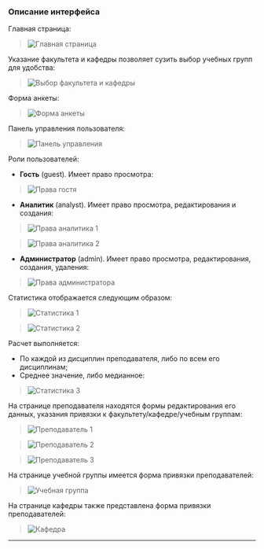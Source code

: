 ### Описание интерфейса

Главная страница:
> ![Главная страница](.readme-images/1.png)

Указание факультета и кафедры позволяет сузить выбор учебных групп для удобства:
> ![Выбор факультета и кафедры](.readme-images/2.png)

Форма анкеты:
> ![Форма анкеты](.readme-images/3.png)

Панель управления пользователя:
> ![Панель управления](.readme-images/4.png)

Роли пользователей:
- **Гость** (guest). Имеет право просмотра:
> ![Права гостя](.readme-images/5.png)
- **Аналитик** (analyst). Имеет право просмотра, редактирования и создания:
> ![Права аналитика 1](.readme-images/16.png)

> ![Права аналитика 2](.readme-images/23.png)
- **Администратор** (admin). Имеет право просмотра, редактирования, создания, удаления:
> ![Права администратора](.readme-images/22.png)

Статистика отображается следующим образом:
> ![Статистика 1](.readme-images/7.png)

> ![Статистика 2](.readme-images/8.png)

Расчет выполняется:
- По каждой из дисциплин преподавателя, либо по всем его дисциплинам;
- Среднее значение, либо медианное:
> ![Статистика 3](.readme-images/9.png)

На странице преподавателя находятся формы редактирования его данных,
указания привязки к факультету/кафедре/учебным группам:
> ![Преподаватель 1](.readme-images/17.png)

> ![Преподаватель 2](.readme-images/18.png)

> ![Преподаватель 3](.readme-images/19.png)

На странице учебной группы имеется форма привязки преподавателей:
> ![Учебная группа](.readme-images/20.png)

На странице кафедры также представлена форма привязки преподавателей:
> ![Кафедра](.readme-images/21.png)
_ _ _
